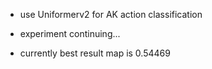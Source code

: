 - use Uniformerv2 for AK action classification
- experiment continuing...

- currently best result map is 0.54469

